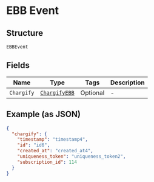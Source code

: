 
# EBB Event

## Structure

`EBBEvent`

## Fields

| Name | Type | Tags | Description |
|  --- | --- | --- | --- |
| `Chargify` | [`ChargifyEBB`](../../doc/models/chargify-ebb.md) | Optional | - |

## Example (as JSON)

```json
{
  "chargify": {
    "timestamp": "timestamp4",
    "id": "id6",
    "created_at": "created_at4",
    "uniqueness_token": "uniqueness_token2",
    "subscription_id": 114
  }
}
```

